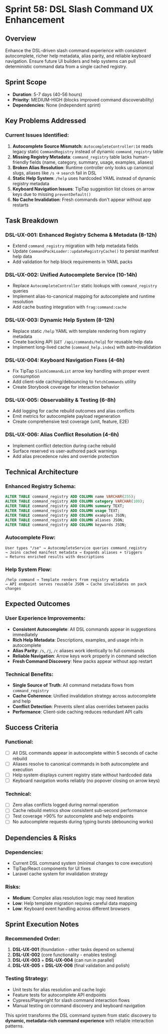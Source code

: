 # Sprint 58: DSL Slash Command UX Enhancement

## Overview
Enhance the DSL-driven slash command experience with consistent autocomplete, richer help metadata, alias parity, and reliable keyboard navigation. Ensure future UI builders and help systems can pull deterministic command data from a single cached registry.

## Sprint Scope
- **Duration**: 5-7 days (40-56 hours)
- **Priority**: MEDIUM-HIGH (blocks improved command discoverability)
- **Dependencies**: None (independent sprint)

## Key Problems Addressed

### Current Issues Identified:
1. **Autocomplete Source Mismatch**: `AutocompleteController:14` reads legacy static `CommandRegistry` instead of dynamic `command_registry` table
2. **Missing Registry Metadata**: `command_registry` table lacks human-friendly fields (name, category, summary, usage, examples, aliases)
3. **Broken Alias Resolution**: Runtime controller only looks up canonical slugs, aliases like `/s` → `search` fail in DSL
4. **Static Help System**: `/help` uses hardcoded YAML instead of dynamic registry metadata
5. **Keyboard Navigation Issues**: TipTap suggestion list closes on arrow keys due to missing `preventDefault()`
6. **No Cache Invalidation**: Fresh commands don't appear without app restarts

## Task Breakdown

### DSL-UX-001: Enhanced Registry Schema & Metadata (8-12h)
- Extend `command_registry` migration with help metadata fields
- Update `CommandPackLoader::updateRegistryCache()` to persist manifest help data
- Add validation for help block requirements in YAML packs

### DSL-UX-002: Unified Autocomplete Service (10-14h) 
- Replace `AutocompleteController` static lookups with `command_registry` queries
- Implement alias-to-canonical mapping for autocomplete and runtime resolution
- Add cache busting integration with `frag:command:cache`

### DSL-UX-003: Dynamic Help System (8-12h)
- Replace static `/help` YAML with template rendering from registry metadata
- Create backing API (`GET /api/commands/help`) for reusable help data
- Implement long-lived cache (`command_help.index`) with auto-invalidation

### DSL-UX-004: Keyboard Navigation Fixes (4-6h)
- Fix TipTap `SlashCommandList` arrow key handling with proper event consumption
- Add client-side caching/debouncing to `fetchCommands` utility
- Create Storybook coverage for interaction behavior

### DSL-UX-005: Observability & Testing (6-8h)
- Add logging for cache rebuild outcomes and alias conflicts
- Emit metrics for autocomplete payload regeneration
- Create comprehensive test coverage (unit, feature, E2E)

### DSL-UX-006: Alias Conflict Resolution (4-6h)
- Implement conflict detection during cache rebuild
- Surface reserved vs user-authored pack warnings
- Add alias precedence rules and override protection

## Technical Architecture

### Enhanced Registry Schema:
```sql
ALTER TABLE command_registry ADD COLUMN name VARCHAR(255);
ALTER TABLE command_registry ADD COLUMN category VARCHAR(100);
ALTER TABLE command_registry ADD COLUMN summary TEXT;
ALTER TABLE command_registry ADD COLUMN usage TEXT;
ALTER TABLE command_registry ADD COLUMN examples JSON;
ALTER TABLE command_registry ADD COLUMN aliases JSON;
ALTER TABLE command_registry ADD COLUMN keywords JSON;
```

### Autocomplete Flow:
```
User types "/se" → AutocompleteService queries command_registry 
→ Joins cached manifest metadata → Expands aliases + triggers 
→ Returns enriched results with descriptions
```

### Help System Flow:
```
/help command → Template renders from registry metadata 
→ API endpoint serves reusable JSON → Cache invalidates on pack changes
```

## Expected Outcomes

### User Experience Improvements:
- **Consistent Autocomplete**: All DSL commands appear in suggestions immediately
- **Rich Help Metadata**: Descriptions, examples, and usage info in autocomplete
- **Alias Parity**: `/s`, `/j`, `/c` aliases work identically to full commands
- **Reliable Navigation**: Arrow keys work properly in command selection
- **Fresh Command Discovery**: New packs appear without app restart

### Technical Benefits:
- **Single Source of Truth**: All command metadata flows from `command_registry`
- **Cache Coherence**: Unified invalidation strategy across autocomplete and help
- **Conflict Detection**: Prevents silent alias overrides between packs
- **Performance**: Client-side caching reduces redundant API calls

## Success Criteria

### Functional:
- [ ] All DSL commands appear in autocomplete within 5 seconds of cache rebuild
- [ ] Aliases resolve to canonical commands in both autocomplete and execution
- [ ] Help system displays current registry state without hardcoded data
- [ ] Keyboard navigation works reliably (no popover closing on arrow keys)

### Technical:
- [ ] Zero alias conflicts logged during normal operation
- [ ] Cache rebuild metrics show consistent sub-second performance
- [ ] Test coverage >90% for autocomplete and help endpoints
- [ ] No autocomplete requests during typing bursts (debouncing works)

## Dependencies & Risks

### Dependencies:
- Current DSL command system (minimal changes to core execution)
- TipTap/React components for UI fixes
- Laravel cache system for invalidation strategy

### Risks:
- **Medium**: Complex alias resolution logic may need iteration
- **Low**: Help template migration requires careful data mapping
- **Low**: Keyboard event handling across different browsers

## Sprint Execution Notes

### Recommended Order:
1. **DSL-UX-001** (foundation - other tasks depend on schema)
2. **DSL-UX-002** (core functionality - enables testing)
3. **DSL-UX-003** + **DSL-UX-004** (can run in parallel)
4. **DSL-UX-005** + **DSL-UX-006** (final validation and polish)

### Testing Strategy:
- Unit tests for alias resolution and cache logic
- Feature tests for autocomplete API endpoints
- Cypress/Playwright for slash command interaction flows
- Manual testing on command discovery and keyboard navigation

This sprint transforms the DSL command system from static discovery to **dynamic, metadata-rich command experience** with reliable interaction patterns.
